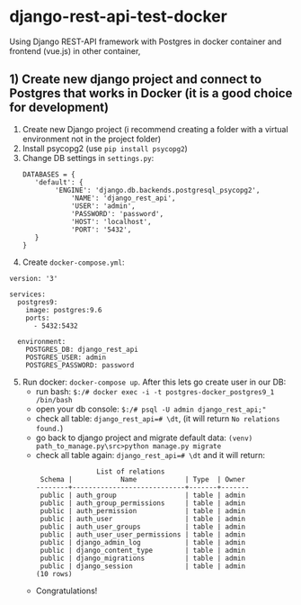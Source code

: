 # django-rest-api-test-docker
Using Django REST-API framework with Postgres in docker container and frontend (vue.js) in other container,

## 1) Create new django project and connect to Postgres that works in Docker (it is a good choice for development)

1. Create new Django project (i recommend creating a folder with a virtual environment not in the project folder)
1. Install psycopg2 (use `pip install psycopg2`)
1. Change DB settings in `settings.py`:
   ```
   DATABASES = {
      'default': {
      	   'ENGINE': 'django.db.backends.postgresql_psycopg2',
        	   'NAME': 'django_rest_api',
        	   'USER': 'admin',
        	   'PASSWORD': 'password',
        	   'HOST': 'localhost',
        	   'PORT': '5432',
      }
   }

1. Create `docker-compose.yml`:
  ```
  version: '3'

  services:
    postgres9:
      image: postgres:9.6
      ports:
        - 5432:5432
        
    environment:
      POSTGRES_DB: django_rest_api
      POSTGRES_USER: admin
      POSTGRES_PASSWORD: password
  ```
5. Run docker: `docker-compose up`. After this lets go create user in our DB:
    * run bash: `$:/# docker exec -i -t postgres-docker_postgres9_1 /bin/bash`
    * open your db console: `$:/# psql -U admin django_rest_api;"`
    * check all table: `django_rest_api=# \dt`, (it will return `No relations found.`)
    * go back to django project and migrate default data: `(venv) path_to_manage.py\src>python manage.py migrate`
    * check all table again: `django_rest_api=# \dt` and it will return:
      ```
                     List of relations
       Schema |            Name            | Type  | Owner
      --------+----------------------------+-------+-------
       public | auth_group                 | table | admin
       public | auth_group_permissions     | table | admin
       public | auth_permission            | table | admin
       public | auth_user                  | table | admin
       public | auth_user_groups           | table | admin
       public | auth_user_user_permissions | table | admin
       public | django_admin_log           | table | admin
       public | django_content_type        | table | admin
       public | django_migrations          | table | admin
       public | django_session             | table | admin
      (10 rows)
      ```
    * Congratulations!
    
    
